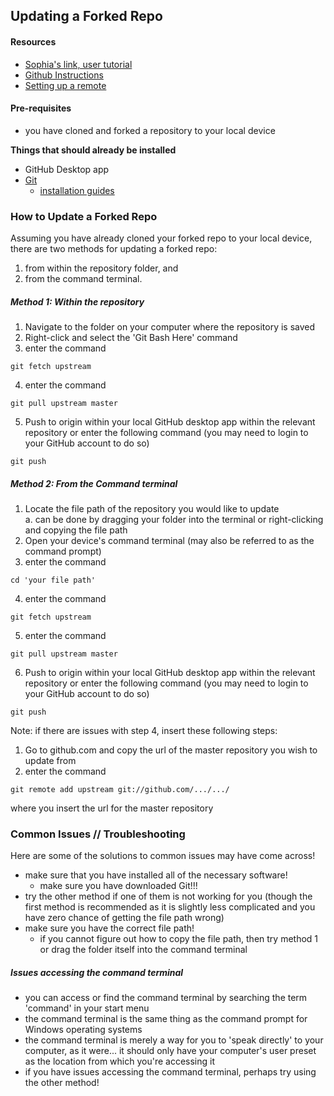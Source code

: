 ## Updating a Forked Repo

#### Resources
- [Sophia's link, user tutorial](https://gist.github.com/CristinaSolana/1885435)  
- [Github Instructions](https://help.github.com/en/github/collaborating-with-issues-and-pull-requests/syncing-a-fork)  
- [Setting up a remote](https://help.github.com/en/github/collaborating-with-issues-and-pull-requests/configuring-a-remote-for-a-fork)


#### Pre-requisites
- you have cloned and forked a repository to your local device  

__Things that should already be installed__
- GitHub Desktop app
- [Git](https://git-scm.com/downloads)
  - [installation guides](https://git-scm.com/book/en/v2/Getting-Started-Installing-Git)

### How to Update a Forked Repo  
Assuming you have already cloned your forked repo to your local device, there are two methods for updating a forked repo:  
  1) from within the repository folder, and  
  2) from the command terminal.

##### Method 1: Within the repository
1. Navigate to the folder on your computer where the repository is saved
2. Right-click and select the 'Git Bash Here' command
3. enter the command
```git
git fetch upstream
```
4. enter the command
```git
git pull upstream master
```
5. Push to origin within your local GitHub desktop app within the relevant repository or enter the following command (you may need to login to your GitHub account to do so)
```git
git push
```

##### Method 2: From the Command terminal
1. Locate the file path of the repository you would like to update  
  a. can be done by dragging your folder into the terminal or right-clicking and copying the file path
2. Open your device's command terminal (may also be referred to as the command prompt)
3. enter the command
```git
cd 'your file path'
```
4. enter the command
```git
git fetch upstream
```
5. enter the command
```git
git pull upstream master
```
6. Push to origin within your local GitHub desktop app within the relevant repository or enter the following command (you may need to login to your GitHub account to do so)
```git
git push
```

Note: if there are issues with step 4, insert these following steps:
1. Go to github.com and copy the url of the master repository you wish to update from
2. enter the command
```git
git remote add upstream git://github.com/.../.../
```
where you insert the url for the master repository

### Common Issues // Troubleshooting  
Here are some of the solutions to common issues may have come across!  
- make sure that you have installed all of the necessary software!
  - make sure you have downloaded Git!!!
- try the other method if one of them is not working for you (though the first method is recommended as it is slightly less complicated and you have zero chance of getting the file path wrong)
- make sure you have the correct file path!
  - if you cannot figure out how to copy the file path, then try method 1 or drag the folder itself into the command terminal

##### Issues accessing the command terminal
- you can access or find the command terminal by searching the term 'command' in your start menu
- the command terminal is the same thing as the command prompt for Windows operating systems
- the command terminal is merely a way for you to 'speak directly' to your computer, as it were... it should only have your computer's  user preset as the location from which you're accessing it
- if you have issues accessing the command terminal, perhaps try using the other method!
